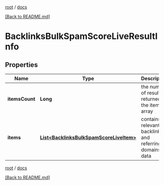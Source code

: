 [root](./../ "root") / [docs](./ "docs")

[[Back to README.md]](./../README.md "[Back to README.md]")

# BacklinksBulkSpamScoreLiveResultInfo

## Properties

| Name | Type | Description | Notes |
|------------ | ------------- | ------------- | -------------|
|**itemsCount** | **Long** | the number of results returned in the items array |  [optional] |
|**items** | [**List&lt;BacklinksBulkSpamScoreLiveItem&gt;**](BacklinksBulkSpamScoreLiveItem.md) | contains relevant backlinks and referring domains data |  [optional] |

[root](./../ "root") / [docs](./ "docs")

[[Back to README.md]](./../README.md "[Back to README.md]")